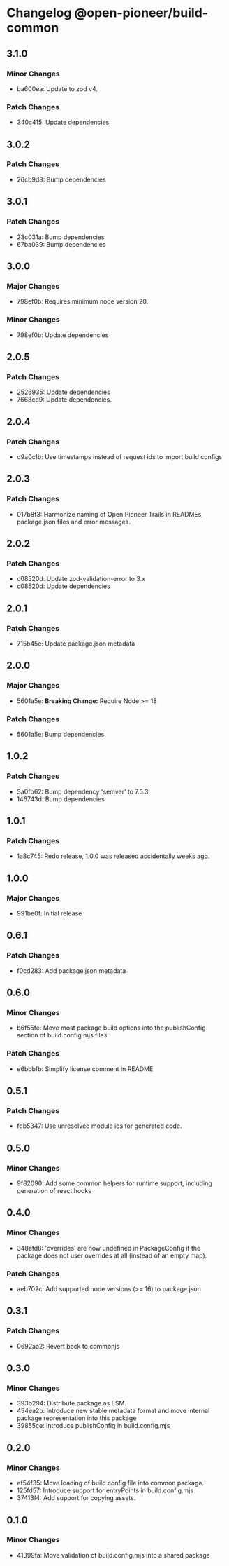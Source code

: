 # Changelog @open-pioneer/build-common

## 3.1.0

### Minor Changes

- ba600ea: Update to zod v4.

### Patch Changes

- 340c415: Update dependencies

## 3.0.2

### Patch Changes

- 26cb9d8: Bump dependencies

## 3.0.1

### Patch Changes

- 23c031a: Bump dependencies
- 67ba039: Bump dependencies

## 3.0.0

### Major Changes

- 798ef0b: Requires minimum node version 20.

### Minor Changes

- 798ef0b: Update dependencies

## 2.0.5

### Patch Changes

- 2526935: Update dependencies
- 7668cd9: Update dependencies.

## 2.0.4

### Patch Changes

- d9a0c1b: Use timestamps instead of request ids to import build configs

## 2.0.3

### Patch Changes

- 017b8f3: Harmonize naming of Open Pioneer Trails in READMEs, package.json files and error messages.

## 2.0.2

### Patch Changes

- c08520d: Update zod-validation-error to 3.x
- c08520d: Update dependencies

## 2.0.1

### Patch Changes

- 715b45e: Update package.json metadata

## 2.0.0

### Major Changes

- 5601a5e: **Breaking Change:** Require Node >= 18

### Patch Changes

- 5601a5e: Bump dependencies

## 1.0.2

### Patch Changes

- 3a0fb62: Bump dependency 'semver' to 7.5.3
- 146743d: Bump dependencies

## 1.0.1

### Patch Changes

- 1a8c745: Redo release, 1.0.0 was released accidentally weeks ago.

## 1.0.0

### Major Changes

- 991be0f: Initial release

## 0.6.1

### Patch Changes

- f0cd283: Add package.json metadata

## 0.6.0

### Minor Changes

- b6f55fe: Move most package build options into the publishConfig section of build.config.mjs files.

### Patch Changes

- e6bbbfb: Simplify license comment in README

## 0.5.1

### Patch Changes

- fdb5347: Use unresolved module ids for generated code.

## 0.5.0

### Minor Changes

- 9f82090: Add some common helpers for runtime support, including generation of react hooks

## 0.4.0

### Minor Changes

- 348afd8: 'overrides' are now undefined in PackageConfig if the package does not user overrides at all (instead of an empty map).

### Patch Changes

- aeb702c: Add supported node versions (>= 16) to package.json

## 0.3.1

### Patch Changes

- 0692aa2: Revert back to commonjs

## 0.3.0

### Minor Changes

- 393b294: Distribute package as ESM.
- 454ea2b: Introduce new stable metadata format and move internal package representation into this package
- 39855ce: Introduce publishConfig in build.config.mjs

## 0.2.0

### Minor Changes

- ef54f35: Move loading of build config file into common package.
- 125fd57: Introduce support for entryPoints in build.config.mjs
- 37413f4: Add support for copying assets.

## 0.1.0

### Minor Changes

- 41399fa: Move validation of build.config.mjs into a shared package
